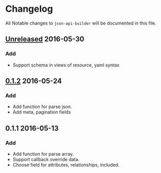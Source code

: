 # Changelog

All Notable changes to `json-api-builder` will be documented in this file.

## [Unreleased] 2016-05-30
### Add
- Support schema in views of resource, yaml syntax

## [0.1.2] 2016-05-24
### Add
- Add function for parse json.
- Add meta, pagination fields


## 0.1.1 2016-05-13
### Add
- Add function for parse array.
- Support callback override data.
- Choose field for attributes, relationships, included.

[Unreleased]: https://github.com/leeduc/json-api-builder/compare/v0.1.2...v0.1.3
[0.1.2]: https://github.com/leeduc/json-api-builder/compare/v0.1.1...v0.1.2
